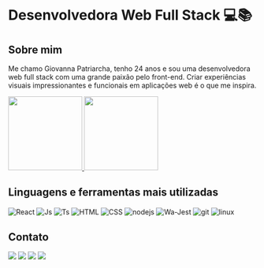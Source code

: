   <h1>Desenvolvedora Web Full Stack 💻📚</h1>
  
  <h2>
    Sobre mim
  </h2>
  <p> Me chamo Giovanna Patriarcha, tenho 24 anos e sou uma desenvolvedora web full stack com uma grande paixão pelo front-end. Criar experiências visuais impressionantes e funcionais em aplicações web é o que me inspira. </p>
 

<div>
  <a href="https://github.com/giovannapox">
    <img height="150em" src="https://github-readme-stats.vercel.app/api?username=giovannapox&count_private=true&include_all_commits=true&show_icons=true&theme=dracula&hide_border=false&show_owner=true"/>
    <img height="150em" src="https://github-readme-stats.vercel.app/api/top-langs/?username=giovannapox&theme=dracula&hide_border=false&&layout=compact"/>
  </a>
</div>

<div>
  <h2>Linguagens e ferramentas mais utilizadas</h2>
  <img align="center" alt="React"  src="https://img.shields.io/badge/React-20232a.svg?logo=react&logoColor=%2361DAFB">
  <img align="center" alt="Js" src="https://img.shields.io/badge/JavaScript-F7DF1E.svg?logo=javascript&logoColor=white">
  <img align="center" alt="Ts" src="https://img.shields.io/badge/TypeScript-007ACC.svg?logo=typescript&logoColor=white">
  <img align="center" alt="HTML"  src="https://img.shields.io/badge/HTML-E34F26.svg?logo=html5&logoColor=white">
  <img align="center" alt="CSS"  src="https://img.shields.io/badge/CSS-1572B6.svg?logo=css3&logoColor=white">
  <img align="center" alt="nodejs" src="https://img.shields.io/badge/Node.js-43853D.svg?logo=node.js&logoColor=white">
  <img align="center" alt="Wa-Jest" src="https://img.shields.io/badge/Jest-C21325.svg?logo=jest&logoColor=white">
  <img align="center" alt="git" src="https://img.shields.io/badge/Git-F05033.svg?logo=git&logoColor=white">
  <img align="center" alt="linux" src="https://img.shields.io/badge/Linux-FCC624.svg?logo=linux&logoColor=white">
</div>

<div>
  <h2>Contato</h2>
  <a href="https://www.instagram.com/giovannapox/" target="_blank"><img src="https://img.shields.io/badge/-Instagram-%23E4405F?style=for-the-badge&logo=instagram&logoColor=white" target="_blank"></a>
  <a href="https://www.linkedin.com/in/giovanna-patriarcha-b90a9a259/" target="_blank"><img src="https://img.shields.io/badge/-LinkedIn-%230077B5?style=for-the-badge&logo=linkedin&logoColor=white" target="_blank"></a> 
  <a href="https://www.twitch.tv/giovannaptc" target="_blank"><img src="https://img.shields.io/badge/Twitch-9146FF?style=for-the-badge&logo=twitch&logoColor=white" target="_blank"></a>
  <a href="mailto:giovannad1clonius@gmail.com"><img src="https://img.shields.io/badge/-Gmail-%23333?style=for-the-badge&logo=gmail&logoColor=white" target="_blank"></a>
</div>
